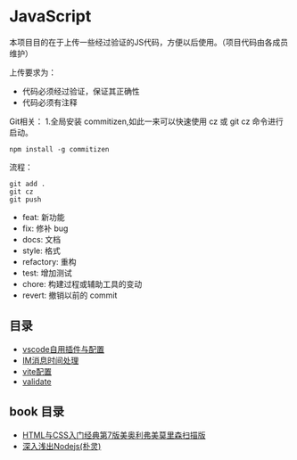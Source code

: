 # JavaScript #

本项目目的在于上传一些经过验证的JS代码，方便以后使用。（项目代码由各成员维护）

上传要求为：
* 代码必须经过验证，保证其正确性
* 代码必须有注释

Git相关：
1.全局安装 commitizen,如此一来可以快速使用 cz 或 git cz 命令进行启动。

```
npm install -g commitizen
```

流程：

```
git add .
git cz  
git push
```



* feat: 新功能
* fix: 修补 bug
* docs: 文档
* style: 格式
* refactory: 重构
* test: 增加测试
* chore: 构建过程或辅助工具的变动
* revert: 撤销以前的 commit

## 目录
* [vscode自用插件与配置](https://github.com/ChangZhengYi/JavaScript/tree/main/vscode)
* [IM消息时间处理](https://github.com/ChangZhengYi/JavaScript/blob/main/updateTime)
* [vite配置](https://github.com/ChangZhengYi/JavaScript/tree/main/vite)
* [validate](https://github.com/ChangZhengYi/JavaScript/tree/main/validate)

## book 目录
* [HTML与CSS入门经典第7版美奥利弗美莫里森扫描版](https://github.com/ChangZhengYi/JavaScript/tree/main/books)
* [深入浅出Nodejs(朴灵)](https://github.com/ChangZhengYi/JavaScript/tree/main/books)

